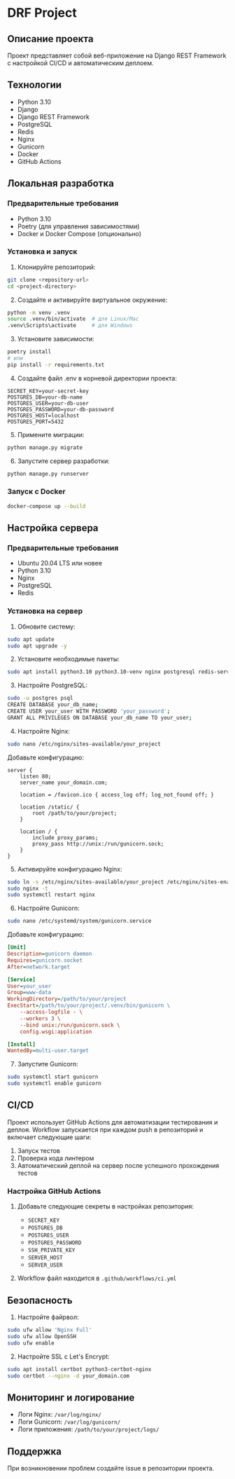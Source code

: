 # DRF Project

## Описание проекта
Проект представляет собой веб-приложение на Django REST Framework с настройкой CI/CD и автоматическим деплоем.

## Технологии
- Python 3.10
- Django
- Django REST Framework
- PostgreSQL
- Redis
- Nginx
- Gunicorn
- Docker
- GitHub Actions

## Локальная разработка

### Предварительные требования
- Python 3.10
- Poetry (для управления зависимостями)
- Docker и Docker Compose (опционально)

### Установка и запуск

1. Клонируйте репозиторий:
```bash
git clone <repository-url>
cd <project-directory>
```

2. Создайте и активируйте виртуальное окружение:
```bash
python -m venv .venv
source .venv/bin/activate  # для Linux/Mac
.venv\Scripts\activate     # для Windows
```

3. Установите зависимости:
```bash
poetry install
# или
pip install -r requirements.txt
```

4. Создайте файл .env в корневой директории проекта:
```env
SECRET_KEY=your-secret-key
POSTGRES_DB=your-db-name
POSTGRES_USER=your-db-user
POSTGRES_PASSWORD=your-db-password
POSTGRES_HOST=localhost
POSTGRES_PORT=5432
```

5. Примените миграции:
```bash
python manage.py migrate
```

6. Запустите сервер разработки:
```bash
python manage.py runserver
```

### Запуск с Docker
```bash
docker-compose up --build
```

## Настройка сервера

### Предварительные требования
- Ubuntu 20.04 LTS или новее
- Python 3.10
- Nginx
- PostgreSQL
- Redis

### Установка на сервер

1. Обновите систему:
```bash
sudo apt update
sudo apt upgrade -y
```

2. Установите необходимые пакеты:
```bash
sudo apt install python3.10 python3.10-venv nginx postgresql redis-server
```

3. Настройте PostgreSQL:
```bash
sudo -u postgres psql
CREATE DATABASE your_db_name;
CREATE USER your_user WITH PASSWORD 'your_password';
GRANT ALL PRIVILEGES ON DATABASE your_db_name TO your_user;
```

4. Настройте Nginx:
```bash
sudo nano /etc/nginx/sites-available/your_project
```

Добавьте конфигурацию:
```nginx
server {
    listen 80;
    server_name your_domain.com;

    location = /favicon.ico { access_log off; log_not_found off; }
    
    location /static/ {
        root /path/to/your/project;
    }

    location / {
        include proxy_params;
        proxy_pass http://unix:/run/gunicorn.sock;
    }
}
```

5. Активируйте конфигурацию Nginx:
```bash
sudo ln -s /etc/nginx/sites-available/your_project /etc/nginx/sites-enabled
sudo nginx -t
sudo systemctl restart nginx
```

6. Настройте Gunicorn:
```bash
sudo nano /etc/systemd/system/gunicorn.service
```

Добавьте конфигурацию:
```ini
[Unit]
Description=gunicorn daemon
Requires=gunicorn.socket
After=network.target

[Service]
User=your_user
Group=www-data
WorkingDirectory=/path/to/your/project
ExecStart=/path/to/your/project/.venv/bin/gunicorn \
    --access-logfile - \
    --workers 3 \
    --bind unix:/run/gunicorn.sock \
    config.wsgi:application

[Install]
WantedBy=multi-user.target
```

7. Запустите Gunicorn:
```bash
sudo systemctl start gunicorn
sudo systemctl enable gunicorn
```

## CI/CD

Проект использует GitHub Actions для автоматизации тестирования и деплоя. Workflow запускается при каждом push в репозиторий и включает следующие шаги:

1. Запуск тестов
2. Проверка кода линтером
3. Автоматический деплой на сервер после успешного прохождения тестов

### Настройка GitHub Actions

1. Добавьте следующие секреты в настройках репозитория:
   - `SECRET_KEY`
   - `POSTGRES_DB`
   - `POSTGRES_USER`
   - `POSTGRES_PASSWORD`
   - `SSH_PRIVATE_KEY`
   - `SERVER_HOST`
   - `SERVER_USER`

2. Workflow файл находится в `.github/workflows/ci.yml`

## Безопасность

1. Настройте файрвол:
```bash
sudo ufw allow 'Nginx Full'
sudo ufw allow OpenSSH
sudo ufw enable
```

2. Настройте SSL с Let's Encrypt:
```bash
sudo apt install certbot python3-certbot-nginx
sudo certbot --nginx -d your_domain.com
```

## Мониторинг и логирование

- Логи Nginx: `/var/log/nginx/`
- Логи Gunicorn: `/var/log/gunicorn/`
- Логи приложения: `/path/to/your/project/logs/`

## Поддержка

При возникновении проблем создайте issue в репозитории проекта. 